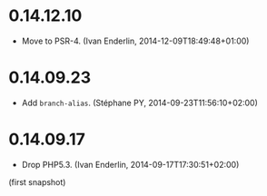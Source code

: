 # 0.14.12.10

  * Move to PSR-4. (Ivan Enderlin, 2014-12-09T18:49:48+01:00)

# 0.14.09.23

  * Add `branch-alias`. (Stéphane PY, 2014-09-23T11:56:10+02:00)

# 0.14.09.17

  * Drop PHP5.3. (Ivan Enderlin, 2014-09-17T17:30:51+02:00)

(first snapshot)
